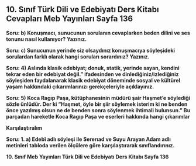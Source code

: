 ## 10. Sınıf Türk Dili ve Edebiyatı Ders Kitabı Cevapları Meb Yayınları Sayfa 136

**Soru: b) Konuşmacı, sunucunun sorulanın cevaplarken beden dilini ve ses tonunu nasıl kullanıyor? Yazınız.**

**Soru: c) Sunucunun yerinde siz olsaydınız konuşmacıya söyleşideki sorulardan farklı olarak hangi soruları sorardınız? Yazınız.**

**Soru: 4) Aslında klasik edebiyat; donuk, statik, yerinde sayan, kendini tekrar eden bir edebiyat değil.” ifadesinden ve dinlediğiniz/izlediğiniz söyleşiden faydalanarak klasik edebiyat döneminde sosyal ve kültürel yaşam hakkındaki çıkarımlarınızı gerekçeleriyle açıklayınız.**

**Soru: 5) Koca Ragıp Paşa, kütüphanesinin müdürü şair Haşmet’e söylediği sözle ünlüdür. Der ki “Haşmet, öyle bir şiir söylemek isterim ki ne benden önce yazılmış olsun ne de benden sonra söylenmek ihtimali bulunsun.” Bu parçadan hareketle Koca Ragıp Paşa ve eserleri hakkında hangi çıkarımlar**

**Karşılaştıralım**

**Soru: 1. a) Edebî adlı söyleşi ile Sererıad ve Suyu Arayan Adam adlı metinleri tabloda verilen ölçülere göre karşılaştırarak sınıflandırınız.**

**10. Sınıf Meb Yayınları Türk Dili ve Edebiyatı Ders Kitabı Sayfa 136**